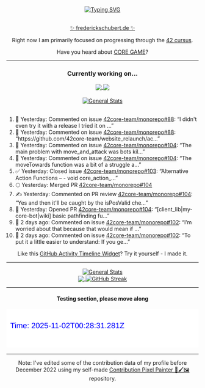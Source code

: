 <div align="center">
	<a href="https://git.io/typing-svg"><img src="https://readme-typing-svg.demolab.com?font=Fira+Code&size=30&pause=1000&color=70A5FD&background=1A1B27&center=true&vCenter=true&repeat=false&random=false&width=550&lines=%F0%9F%91%8B+Hello+World!+I'm+Freddy!+%F0%9F%96%96" alt="Typing SVG" /></a>
</div>
<br>
<div align="center">
	<p></p><a href="https://frederickschubert.de">✨ frederickschubert.de ✨</a></p>
	<p>Right now I am primarily focused on progressing through the <a href="https://github.com/FreddyMSchubert/42_cursus">42 cursus</a>.</p>
	<p>Have you heard about <a href="https://coregame.de/">CORE GAME</a>?</p>
</div>

<hr>

<div align="center">

### Currently working on...

<!-- [![current_repo](https://github-readme-stats.vercel.app/api/pin/?username=FreddyMSchubert&repo=Crafty_Concoctions&theme=tokyonight)](https://github.com/FreddyMSchubert/Crafty_Concoctions) -->

<div align="center">
	<a href="https://github.com/Reptudn/42_transcendence" target="_blank">
		<img align="center" src="https://github-readme-stats.vercel.app/api/pin/?username=Reptudn&repo=42_transcendence&theme=tokyonight" />
	</a>
	<a href="https://github.com/42core-team/monorepo" target="_blank">
		<img align="center" src="https://github-readme-stats.vercel.app/api/pin/?username=42core-team&repo=monorepo&theme=tokyonight" />
	</a>
</div>

<br>

<div align="center">
	<a href="https://github.com/FreddyMSchubert/42_cursus" target="_blank">
		<img align="center" src="https://github-readme-stats.vercel.app/api/pin/?username=FreddyMSchubert&repo=42_cursus&theme=tokyonight" alt="General Stats" />
	</a>
</div>

<br>

<div align="left">
<ol>
<!-- ACTIVITY:START -->
<li>💬 Yesterday: Commented on issue <a href="https://github.com/42core-team/monorepo/issues/88#issuecomment-3298768031">42core-team/monorepo#88</a>: “I didn't even try it with a release I tried it on …”</li>
<li>💬 Yesterday: Commented on issue <a href="https://github.com/42core-team/monorepo/issues/88#issuecomment-3298598669">42core-team/monorepo#88</a>: “https://github.com/42core-team/website_relaunch/ac…”</li>
<li>💬 Yesterday: Commented on issue <a href="https://github.com/42core-team/monorepo/pull/104#issuecomment-3298464637">42core-team/monorepo#104</a>: “The main problem with move_and_attack was bots kil…”</li>
<li>💬 Yesterday: Commented on issue <a href="https://github.com/42core-team/monorepo/pull/104#issuecomment-3298440245">42core-team/monorepo#104</a>: “The moveTowards function was a bit of a struggle a…”</li>
<li>✅ Yesterday: Closed issue <a href="https://github.com/42core-team/monorepo/issues/103">42core-team/monorepo#103</a>: “Alternative Action Functions – - void core_action_…”</li>
<li>🌕 Yesterday: Merged PR <a href="https://github.com/42core-team/monorepo/pull/104">42core-team/monorepo#104</a></li>
<li>✍️ Yesterday: Commented on PR review <a href="https://github.com/42core-team/monorepo/pull/104#discussion_r2351588456">42core-team/monorepo#104</a>: “Yes and then it'll be caught by the isPosValid che…”</li>
<li>🚀 Yesterday: Opened PR <a href="https://github.com/42core-team/monorepo/pull/104">42core-team/monorepo#104</a>: “[client_lib|my-core-bot|wiki] basic pathfinding fu…”</li>
<li>💬 2 days ago: Commented on issue <a href="https://github.com/42core-team/monorepo/issues/102#issuecomment-3290916792">42core-team/monorepo#102</a>: “I’m worried about that because that would mean if …”</li>
<li>💬 2 days ago: Commented on issue <a href="https://github.com/42core-team/monorepo/issues/102#issuecomment-3290901573">42core-team/monorepo#102</a>: “To put it a little easier to understand: If you ge…”</li>
<!-- ACTIVITY:END -->
</ol>
</div>

Like this [GitHub Activity Timeline Widget](https://github.com/FreddyMSchubert/github-activity-timeline)? Try it yourself - I made it.

<hr>

<div align="center">
	<a href="https://github.com/anuraghazra/github-readme-stats" target="_blank">
		<img height=200 align="center" src="https://github-readme-stats.vercel.app/api?username=FreddyMSchubert&show_icons=true&theme=tokyonight&card_width=650" alt="General Stats" />
	</a>
</div>

<div align="center">
	<a href="https://github.com/anuraghazra/github-readme-stats" target="_blank">
		<img height=200 align="center" src="https://github-readme-stats.vercel.app/api/top-langs/?username=FreddyMSchubert&layout=donut&theme=tokyonight&card_width=320">
	</a>
	<a href="https://github.com/DenverCoder1/github-readme-streak-stats" target="_blank">
		<img height=200 align="center" src="https://streak-stats.demolab.com?user=FreddyMSchubert&theme=tokyonight&date_format=j%20M%5B%20Y%5D&card_width=320&card_height=200&hide_total_contributions=true" alt="GitHub Streak" />
	</a>
</div>

<hr>

#### Testing section, please move along

![GitHub Defenders SVG](https://github.com/FreddyMSchubert/FreddyMSchubert/blob/github_defenders_output/output.svg)

<hr>

Note: I've edited some of the contribution data of my profile before December 2022 using my self-made [Contribution Pixel Painter 🎨🖌️🖼️](https://github.com/FreddyMSchubert/contribution-pixel-painter) repository.
